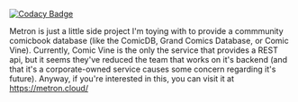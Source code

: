 
[![Codacy Badge](https://api.codacy.com/project/badge/Grade/5c780f36fa244d30bf9afd65419cc473)](https://app.codacy.com/app/bpepple/metron?utm_source=github.com&utm_medium=referral&utm_content=bpepple/metron&utm_campaign=Badge_Grade_Dashboard)

Metron is just a little side project I'm toying with to provide a commmunity comicbook database (like the ComicDB,
Grand Comics Database, or Comic Vine). Currently, Comic Vine is the only the service that provides a REST api, but
it seems they've reduced the team that works on it's backend (and that it's a corporate-owned service causes some
concern regarding it's future). Anyway, if you're interested in this, you can visit it at https://metron.cloud/
